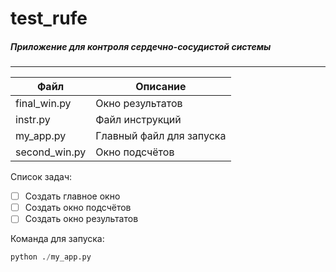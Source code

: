 # test_rufe

##### Приложение для контроля сердечно-сосудистой системы
---

| Файл | Описание |
|---   |---       |
| final_win.py | Окно результатов |
| instr.py | Файл инструкций |
| my_app.py | Главный файл для запуска |
| second_win.py | Окно подсчётов |

Список задач:
- [ ] Создать главное окно
- [ ] Создать окно подсчётов
- [ ] Создать окно результатов

Команда для запуска:
```python
python ./my_app.py
```
